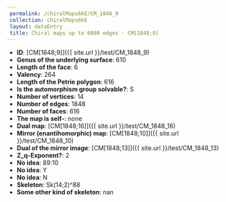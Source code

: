 ```yaml
--- 
 permalink: /chiralMaps6kE/CM_1848_9 
 collection: chiralMaps6kE
 layout: dataEntry
 title: Chiral maps up to 6000 edges - CM[1848;9]
---
```


- **ID**: [CM[1848;9]]({{ site.url }}/test/CM_1848_9)
- **Genus of the underlying surface**: 610
- **Length of the face**: 6
- **Valency**: 264
- **Length of the Petrie polygon**: 616
- **Is the automorphism group solvable?**: S
- **Number of vertices**: 14
- **Number of edges**: 1848
- **Number of faces**: 616
- **The map is self-**: none
- **Dual map**: [CM[1848;16]]({{ site.url }}/test/CM_1848_16)
- **Mirror (enantihomorphic) map**: [CM[1848;10]]({{ site.url }}/test/CM_1848_10)
- **Dual of the mirror image**: [CM[1848;13]]({{ site.url }}/test/CM_1848_13)
- **Z_q-Exponent?**: 2
- **No idea**:  89:10
- **No idea**: Y
- **No idea**: N
- **Skeleton**: Sk(14;2)^88
- **Some other kind of skeleton**: nan
